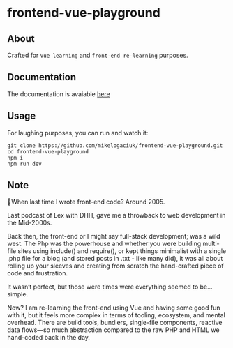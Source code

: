 # frontend-vue-playground

## About

Crafted for `Vue learning` and `front-end re-learning` purposes.

## Documentation

The documentation is avaiable [here](./NOTES.md)

## Usage

For laughing purposes, you can run and watch it:

```shell
git clone https://github.com/mikelogaciuk/frontend-vue-playground.git
cd frontend-vue-playground
npm i
npm run dev
```

## Note

🧵When last time I wrote front-end code? Around 2005.

Last podcast of Lex with DHH, gave me a throwback to web development in the Mid-2000s.

Back then, the front-end or I might say full-stack development; was a wild west. The Php was the powerhouse and whether you were building multi-file sites using include() and require(), or kept things minimalist with a single .php file for a blog (and stored posts in .txt - like many did), it was all about rolling up your sleeves and creating from scratch the hand-crafted piece of code and frustration.

It wasn’t perfect, but those were times were everything seemed to be... simple.

Now? I am re-learning the front-end using Vue and having some good fun with it, but it feels more complex in terms of tooling, ecosystem, and mental overhead. There are build tools, bundlers, single-file components, reactive data flows—so much abstraction compared to the raw PHP and HTML we hand-coded back in the day.
